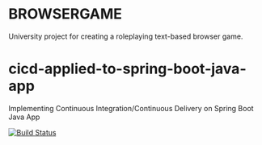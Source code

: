 # BROWSERGAME

University project for creating a roleplaying text-based browser game.

# cicd-applied-to-spring-boot-java-app
Implementing Continuous Integration/Continuous Delivery on Spring Boot Java App 

[![Build Status](https://travis-ci.com/georgi-uchkunov/browsergame.svg)](https://travis-ci.com/georgi-uchkunov/browsergame)


